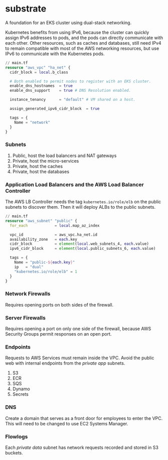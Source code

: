 # substrate
A foundation for an EKS cluster using dual-stack networking.

Kubernetes benefits from using IPv6, because the cluster can quickly assign IPv6 addresses to pods, and the pods can directly communicate with each other. Other
resources, such as caches and databases, still need IPv4 to remain compatible with most of the AWS networking resources, but use IPv6 to communicate with the
Kubernetes pods.

```terraform
// main.tf
resource "aws_vpc" "ha_net" {
  cidr_block = local.b_class

  # Both enabled to permit nodes to register with an EKS cluster.
  enable_dns_hostnames  = true
  enable_dns_support    = true # DNS Resolution enabled.

  instance_tenancy      = "default" # VM shared on a host.

  assign_generated_ipv6_cidr_block  = true

  tags = {
    Name = "network"
  }
}
```


### Subnets

1. Public, host the load balancers and NAT gateways
2. Private, host the micro-services
3. Private, host the caches
4. Private, host the databases


### Application Load Balancers and the AWS Load Balancer Controller
The AWS LB Controller needs the tag `kubernetes.io/role/elb` on the public subnets to discover them. Then it will deploy ALBs to the public subnets.
```terraform
// main.tf
resource "aws_subnet" "public" {
  for_each            = local.map_az_index

  vpc_id              = aws_vpc.ha_net.id
  availability_zone   = each.key
  cidr_block          = element(local.web_subnets_4, each.value)
  ipv6_cidr_block     = element(local.public_subnets_6, each.value)

  tags = {
    Name = "public-${each.key}"
    ip   = "dual"
    "kubernetes.io/role/elb" = 1
  }
}
```


### Network Firewalls
Requires opening ports on both sides of the firewall.


### Server Firewalls
Requires opening a port on only one side of the firewall, because AWS Security Groups permit responses on an open port.


### Endpoints
Requests to AWS Services must remain inside the VPC. Avoid the public web with internal endpoints from the _private app_ subnets.

1. S3
2. ECR
3. SQS
4. Dynamo
5. Secrets


### DNS
Create a domain that serves as a front door for employees to enter the VPC. This will need to be changed to use EC2 Systems Manager.


### Flowlogs
Each _private data_ subnet has network requests recorded and stored in S3 buckets.
